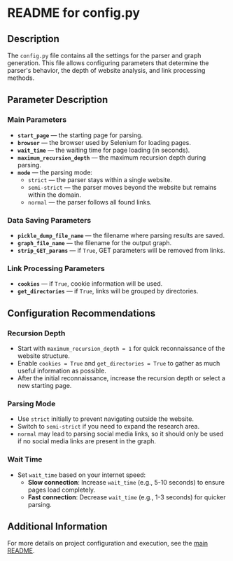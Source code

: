 # README for config.py

## Description

The `config.py` file contains all the settings for the parser and graph generation. This file allows configuring parameters that determine the parser's behavior, the depth of website analysis, and link processing methods.

## Parameter Description

### Main Parameters

- **`start_page`** — the starting page for parsing.
- **`browser`** — the browser used by Selenium for loading pages.
- **`wait_time`** — the waiting time for page loading (in seconds).
- **`maximum_recursion_depth`** — the maximum recursion depth during parsing.
- **`mode`** — the parsing mode:
  - `strict` — the parser stays within a single website.
  - `semi-strict` — the parser moves beyond the website but remains within the domain.
  - `normal` — the parser follows all found links.

### Data Saving Parameters

- **`pickle_dump_file_name`** — the filename where parsing results are saved.
- **`graph_file_name`** — the filename for the output graph.
- **`strip_GET_params`** — if `True`, GET parameters will be removed from links.

### Link Processing Parameters

- **`cookies`** — if `True`, cookie information will be used.
- **`get_directories`** — if `True`, links will be grouped by directories.

## Configuration Recommendations

### Recursion Depth

- Start with `maximum_recursion_depth = 1` for quick reconnaissance of the website structure.
- Enable `cookies = True` and `get_directories = True` to gather as much useful information as possible.
- After the initial reconnaissance, increase the recursion depth or select a new starting page.

### Parsing Mode

- Use `strict` initially to prevent navigating outside the website.
- Switch to `semi-strict` if you need to expand the research area.
- `normal` may lead to parsing social media links, so it should only be used if no social media links are present in the graph.

### Wait Time

- Set `wait_time` based on your internet speed:
  - **Slow connection**: Increase `wait_time` (e.g., 5-10 seconds) to ensure pages load completely.
  - **Fast connection**: Decrease `wait_time` (e.g., 1-3 seconds) for quicker parsing.

## Additional Information

For more details on project configuration and execution, see the [main README](README.md).

